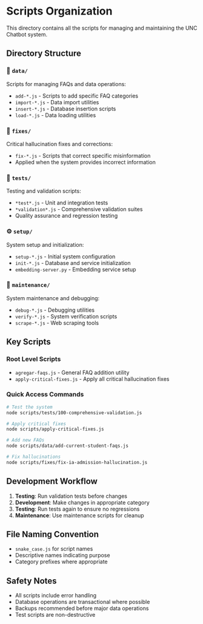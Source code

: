 # Scripts Organization

This directory contains all the scripts for managing and maintaining the UNC Chatbot system.

## Directory Structure

### 📁 `data/`
Scripts for managing FAQs and data operations:
- `add-*.js` - Scripts to add specific FAQ categories
- `import-*.js` - Data import utilities
- `insert-*.js` - Database insertion scripts
- `load-*.js` - Data loading utilities

### 🔧 `fixes/`
Critical hallucination fixes and corrections:
- `fix-*.js` - Scripts that correct specific misinformation
- Applied when the system provides incorrect information

### 🧪 `tests/`
Testing and validation scripts:
- `*test*.js` - Unit and integration tests
- `*validation*.js` - Comprehensive validation suites
- Quality assurance and regression testing

### ⚙️ `setup/`
System setup and initialization:
- `setup-*.js` - Initial system configuration
- `init-*.js` - Database and service initialization
- `embedding-server.py` - Embedding service setup

### 🔧 `maintenance/`
System maintenance and debugging:
- `debug-*.js` - Debugging utilities
- `verify-*.js` - System verification scripts
- `scrape-*.js` - Web scraping tools

## Key Scripts

### Root Level Scripts
- `agregar-faqs.js` - General FAQ addition utility
- `apply-critical-fixes.js` - Apply all critical hallucination fixes

### Quick Access Commands

```bash
# Test the system
node scripts/tests/100-comprehensive-validation.js

# Apply critical fixes
node scripts/apply-critical-fixes.js

# Add new FAQs
node scripts/data/add-current-student-faqs.js

# Fix hallucinations
node scripts/fixes/fix-ia-admission-hallucination.js
```

## Development Workflow

1. **Testing**: Run validation tests before changes
2. **Development**: Make changes in appropriate category
3. **Testing**: Run tests again to ensure no regressions
4. **Maintenance**: Use maintenance scripts for cleanup

## File Naming Convention

- `snake_case.js` for script names
- Descriptive names indicating purpose
- Category prefixes where appropriate

## Safety Notes

- All scripts include error handling
- Database operations are transactional where possible
- Backups recommended before major data operations
- Test scripts are non-destructive
